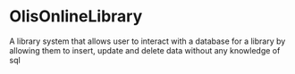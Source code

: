 # OlisOnlineLibrary
A library system that allows user to interact with a database for a library by allowing them to insert, update and delete data without any knowledge of sql
